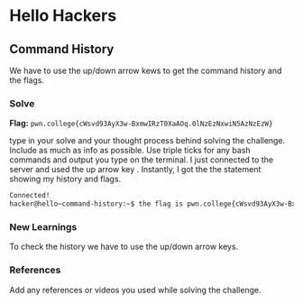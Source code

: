 # Hello Hackers

## Command History
We have to use the up/down arrow kews to get the command history and the flags. 

### Solve
**Flag:** `pwn.college{cWsvd93AyX3w-BxmwIRzT0XaAOq.0lNzEzNxwiN5AzNzEzW}`

type in your solve and your thought process behind solving the challenge. Include as much as info as possible. Use triple ticks for any bash commands and output you type on the terminal.
I just connected to the server and used the up arrow key . Instantly, I got the the statement showing my history and flags. 

```bash
Connected!
hacker@hello~command-history:~$ the flag is pwn.college{cWsvd93AyX3w-BxmwIRzT0XaAOq.0lNzEzNxwiN5AzNzEzW}
```

### New Learnings
To check the history we have to use the up/down arrow keys.

### References 
Add any references or videos you used while solving the challenge.
